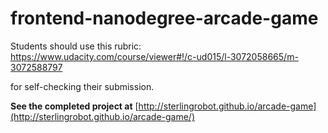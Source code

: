 frontend-nanodegree-arcade-game
===============================

Students should use this rubric: https://www.udacity.com/course/viewer#!/c-ud015/l-3072058665/m-3072588797

for self-checking their submission.

**See the completed project at** [http://sterlingrobot.github.io/arcade-game](http://sterlingrobot.github.io/arcade-game/)

